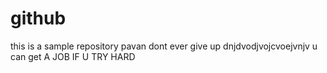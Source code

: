# github
this is a sample repository
pavan dont ever give up
dnjdvodjvojcvoejvnjv
u can get A JOB IF U TRY HARD
